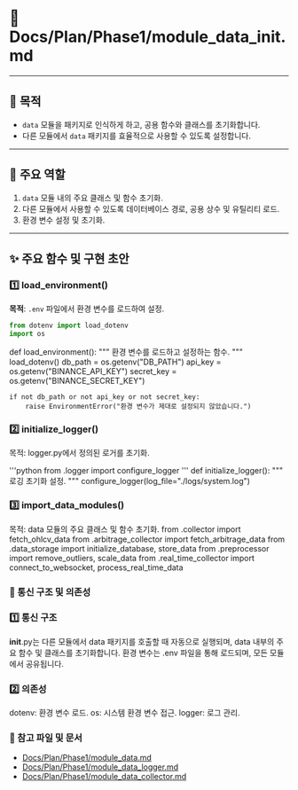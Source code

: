 # 📁 Docs/Plan/Phase1/module_data_init.md

---

## 📌 목적
- `data` 모듈을 패키지로 인식하게 하고, 공용 함수와 클래스를 초기화합니다.
- 다른 모듈에서 `data` 패키지를 효율적으로 사용할 수 있도록 설정합니다.

---

## 📄 주요 역할
1. `data` 모듈 내의 주요 클래스 및 함수 초기화.
2. 다른 모듈에서 사용할 수 있도록 데이터베이스 경로, 공용 상수 및 유틸리티 로드.
3. 환경 변수 설정 및 초기화.

---

## ✨ 주요 함수 및 구현 초안

### 1️⃣ load_environment()
**목적**: `.env` 파일에서 환경 변수를 로드하여 설정.

```python
from dotenv import load_dotenv
import os
```
def load_environment():
    """
    환경 변수를 로드하고 설정하는 함수.
    """
    load_dotenv()
    db_path = os.getenv("DB_PATH")
    api_key = os.getenv("BINANCE_API_KEY")
    secret_key = os.getenv("BINANCE_SECRET_KEY")

    if not db_path or not api_key or not secret_key:
        raise EnvironmentError("환경 변수가 제대로 설정되지 않았습니다.")

### 2️⃣ initialize_logger()
목적: logger.py에서 정의된 로거를 초기화.

'''python
from .logger import configure_logger
'''
def initialize_logger():
    """
    로깅 초기화 설정.
    """
    configure_logger(log_file="./logs/system.log")
### 3️⃣ import_data_modules()
목적: data 모듈의 주요 클래스 및 함수 초기화.
from .collector import fetch_ohlcv_data
from .arbitrage_collector import fetch_arbitrage_data
from .data_storage import initialize_database, store_data
from .preprocessor import remove_outliers, scale_data
from .real_time_collector import connect_to_websocket, process_real_time_data

### 📄 통신 구조 및 의존성

### 1️⃣ 통신 구조
__init__.py는 다른 모듈에서 data 패키지를 호출할 때 자동으로 실행되며, data 내부의 주요 함수 및 클래스를 초기화합니다.
환경 변수는 .env 파일을 통해 로드되며, 모든 모듈에서 공유됩니다.

### 2️⃣ 의존성
dotenv: 환경 변수 로드.
os: 시스템 환경 변수 접근.
logger: 로그 관리.

### 🔗 참고 파일 및 문서
- [Docs/Plan/Phase1/module_data.md](Docs/Plan/Phase1/module_data.md)
- [Docs/Plan/Phase1/module_data_logger.md](Docs/Plan/Phase1/module_data_logger.md)
- [Docs/Plan/Phase1/module_data_collector.md](Docs/Plan/Phase1/module_data_collector.md)

